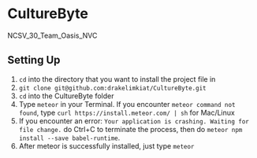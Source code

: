 # CultureByte
NCSV_30_Team_Oasis_NVC

## Setting Up
1. `cd` into the directory that you want to install the project file in 
2. `git clone git@github.com:drakelimkiat/CultureByte.git`
3. `cd` into the CultureByte folder
4. Type `meteor` in your Terminal. If you encounter `meteor command not found`, type `curl https://install.meteor.com/ | sh` for Mac/Linux
5. If you encounter an error: `Your application is crashing. Waiting for file change.` do Ctrl+C to terminate the process, then do `meteor npm install --save babel-runtime`.
6. After meteor is successfully installed, just type `meteor`

